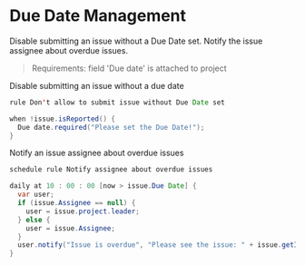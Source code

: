 Due Date Management 
====================

Disable submitting an issue without a Due Date set. Notify the issue assignee about overdue issues.

>Requirements: field 'Due date' is attached to project

Disable submitting an issue without a due date
```java
rule Don't allow to submit issue without Due Date set

when !issue.isReported() {
  Due date.required("Please set the Due Date!");
}
```
Notify an issue assignee about overdue issues
```java
schedule rule Notify assignee about overdue issues

daily at 10 : 00 : 00 [now > issue.Due Date] {
  var user;
  if (issue.Assignee == null) {
    user = issue.project.leader;
  } else {
    user = issue.Assignee;
  }
  user.notify("Issue is overdue", "Please see the issue: " + issue.getId());
}
```
